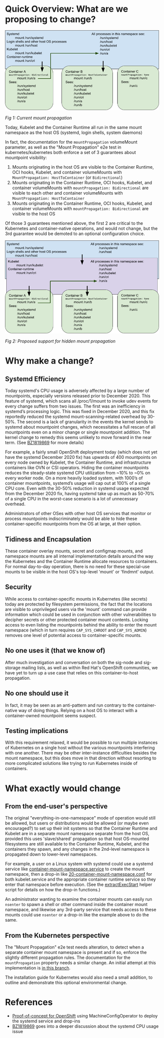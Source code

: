 # Quick Overview: What are we proposing to change?

![Fig 1: Current mount propagation](images/Original%20k8s%20mount%20propagation.png)

_Fig 1: Current mount propagation_

Today, Kubelet and the Container Runtime all run in the same mount namespace as
the host OS (systemd, login shells, system daemons)

In fact, the documentation for the `mountPropagation` volumeMount parameter, as
well as the "Mount Propagation" e2e test in kubernetes/kubernetes both enforce
a set of 3 guarantees about mountpoint visibility:

1. Mounts originating in the host OS are visible to the Container Runtime, OCI
   hooks, Kubelet, and container volumeMounts with `MountPropagation:
   HostToContainer` (or `Bidirectional`)
2. Mounts originating in the Container Runtime, OCI hooks, Kubelet, and
   container volumeMounts with `mountPropagation: Bidirectional` are visible to
   each other and container volumeMounts with `MountPropagation:
   HostToContainer`
3. Mounts originating in the Container Runtime, OCI hooks, Kubelet, and
   container volumeMounts with `mountPropagation: Bidirectional` are visible to
   the host OS

Of those 3 guarantees mentioned above, the first 2 are critical to the
Kubernetes and container-native operations, and would not change, but the 3rd
guarantee would be demoted to an optional configuration choice.

![Fig 2: Proposed support for hidden mount propagation](images/Proposed%20hidden%20k8s%20mount%20propagation.png)

_Fig 2: Proposed support for hidden mount propagation_

# Why make a change?

## Systemd Efficiency

Today systemd's CPU usage is adversely affected by a large number of
mountpoints, especially versions released prior to December 2020. This feature
of systemd, which scans all /proc/1/mount to invoke udev events for every
change suffers from two issues. The first was an inefficiency in systemd’s
processing logic. This was fixed in December 2020, and this fix reportedly
reduced the systemd mount-scanning-related overhead by 30-50%. The second is a
lack of granularity in the events the kernel sends to systemd about mountpoint
changes, which necessitates a full rescan of all mountpoints even on a minor
change or single mountpoint addition. The kernel change to remedy this seems
unlikely to move forward in the near term.  (See
[BZ1819869](https://bugzilla.redhat.com/show_bug.cgi?id=1819868) for more
details)

For example, a fairly small OpenShift deployment today (which does not yet have
the systemd December 2020 fix) has upwards of 400 mountpoints on every node
owned by Kubelet, the Container Runtime, and infrastructure containers like OVN
or CSI operators. Hiding the container mountpoints reduces the steady-state
systemd CPU utilization from ~10% to ~0% on every worker node. On a more
heavily loaded system, with 1000’s of container mountpoints, systemd’s usage
will cap out at 100% of a single CPU core. Even with the 30-50% reduction in
systemd usage expected from the December 2020 fix, having systemd take up as
much as 50-70% of a single CPU in the worst-case scenario is a lot of
unnecessary overhead.

Administrators of other OSes with other host OS services that monitor or
process mountpoints indiscriminately would be able to hide these
container-specific mountpoints from the OS at large, at their option.

## Tidiness and Encapsulation

These container overlay mounts, secret and configmap mounts, and namespace
mounts are all internal implementation details around the way the Kubernetes
and the Container Runtime allocate resources to containers. For normal
day-to-day operation, there is no need for these special-use mounts to be
visible in the host OS's top-level 'mount' or 'findmnt' output.

## Security

While access to container-specific mounts in Kubernetes (like secrets) today
are protected by filesystem permissions, the fact that the locations are
visible to unprivileged users via the 'mount' command can provide information
which could be used in conjunction with other vulnerabilities to decipher
secrets or other protected container mount contents. Locking access to even
listing the mountpoints behind the ability to enter the mount namespace (which
in turn requires `CAP_SYS_CHROOT` and `CAP_SYS_ADMIN`) removes one level of
potential access to container-specific mounts.

## No one uses it (that we know of)

After much investigation and conversation on both the sig-node and sig-storage
mailing lists, as well as within Red Hat's OpenShift communities, we have yet
to turn up a use case that relies on this container-to-host propagation.

## No one should use it

In fact, it may be seen as an anti-pattern and run contrary to the
container-native way of doing things. Relying on a host OS to interact with a
container-owned mountpoint seems suspect.

## Testing implications

With this requirement relaxed, it would be possible to run multiple instances
of Kubernetes on a single host without the various mountpoints interfering with
one another. There may be other inter-instance difficulties besides the mount
namespace, but this does move in that direction without resorting to more
complicated solutions like trying to run Kubernetes inside of containers.

# What exactly would change

## From the end-user's perspective

The original "everything-in-one-namespace" mode of operation would still be
allowed, but users or distributions would be allowed (or maybe even
encouraged?) to set up their init systems so that the Container Runtime and
Kubelet are in a separate mount namespace separate from the host OS, provided
this uses 'slave/shared' propagation so that host OS-mounted filesystems are
still available to the Container Runtime, Kubelet, and the containers they
spawn, and any changes in the 2nd-level namespace is propagated down to
lower-level namespaces.

For example, a user on a Linux system with systemd could use a systemd service
like
[container-mount-namespace.service](container-private-mounts/container-mount-namespace.service)
to create the mount namespace, then a drop-in like
[20-container-mount-namespace.conf](container-private-mounts/20-container-mount-namespace.conf)
for both kubelet.service and the appropriate container runtime service so they
enter that namespace before execution.  (See the
[extractExecStart](container-private-mounts/extractExecStart) helper script
for details on how the drop-in functions.)

An administrator wanting to examine the container mounts can easily run
`nsenter` to spawn a shell or other command inside the container mount
namespace, and likewise any 3rd-party service that needs access to these mounts
could use `nsenter` or a drop-in like the example above to do the same.

## From the Kubernetes perspective

The "Mount Propagation" e2e test needs alteration, to detect when a separate
container mount namespace is present and if so, enforce the slightly different
propagation rules.  The documentation for the `mountPropagation` property needs
a similar change.  An initial attempt at this implementation is [in this
branch](https://github.com/lack/kubernetes/tree/hide_container_mountpoints-k8s).

The installation guide for Kubernetes would also need a small addition, to
outline and demonstrate this optional environmental change.

# References

- [Proof-of-concept for
  OpenShift](https://github.com/lack/redhat-notes/tree/main/crio_unshare_mounts)
  using MachineConfigOperator to deploy the systemd service and drop-ins
- [BZ1819869](https://bugzilla.redhat.com/show_bug.cgi?id=1819868) goes into a
  deeper discussion about the systemd CPU usage issue
